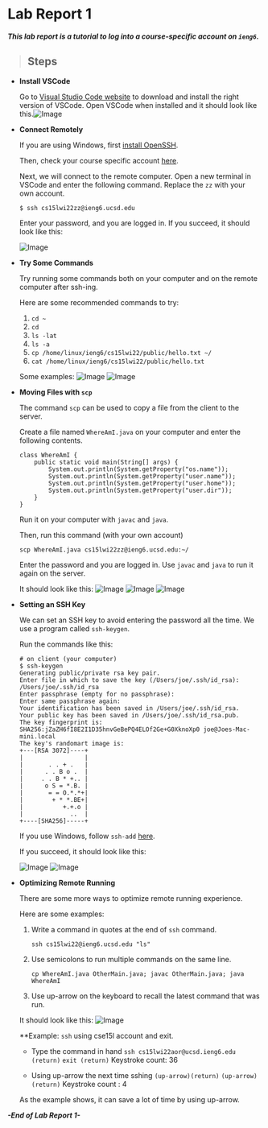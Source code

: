 # Lab Report 1

***This lab report is a tutorial to log into a course-specific account on `ieng6`.***


> ## Steps

* **Install VSCode**

    Go to [Visual Studio Code website](https://code.visualstudio.com/) to download and install the right version of VSCode. Open VSCode when installed and it should look like this.![Image][1]

    [1]: images/VSCode.png
   
* **Connect Remotely**  

    If you are using Windows, first [install OpenSSH](https://docs.microsoft.com/en-us/windows-server/administration/openssh/openssh_install_firstuse). 
    
    Then, check your course specific account [here](https://sdacs.ucsd.edu/~icc/index.php).   
    
    Next, we will connect to the remote computer. Open a new terminal in VSCode and enter the following command. Replace the `zz` with your own account.  
   
    `$ ssh cs15lwi22zz@ieng6.ucsd.edu`

    Enter your password, and you are logged in. If you succeed, it should look like this:

    ![Image][2]

    [2]: images/Connect.png

* **Try Some Commands**

    Try running some commands both on your computer and on the remote computer after ssh-ing.

    Here are some recommended commands to try:  
    1. `cd ~`  
    2. `cd`  
    3. `ls -lat`  
    4. `ls -a`  
    5.  `cp /home/linux/ieng6/cs15lwi22/public/hello.txt ~/`
    6. `cat /home/linux/ieng6/cs15lwi22/public/hello.txt`

    Some examples:
    ![Image][3]
    ![Image][4]

    [3]: images/Commands1.png
    [4]: images/Commands2.png

* **Moving Files with `scp`**

    The command `scp` can be used to copy a file from the client to the server.

    Create a file named `WhereAmI.java` on your computer and enter the following contents.

    ```
    class WhereAmI {
        public static void main(String[] args) {
            System.out.println(System.getProperty("os.name"));
            System.out.println(System.getProperty("user.name"));
            System.out.println(System.getProperty("user.home"));
            System.out.println(System.getProperty("user.dir"));
        }
    }
    ```

    Run it on your computer with `javac` and `java`.

    Then, run this command (with your own account)

    `scp WhereAmI.java cs15lwi22zz@ieng6.ucsd.edu:~/`

    Enter the password and you are logged in. Use `javac` and `java` to run it again on the server.

    It should look like this:
    ![Image][5]
    ![Image][6]
    ![Image][7]

    [5]: images/scp1.png
    [6]: images/scp2.png
    [7]: images/scp3.png


* **Setting an SSH Key**

    We can set an SSH key to avoid entering the password all the time. We use a program called `ssh-keygen`.

    Run the commands like this:
    ```
    # on client (your computer)
    $ ssh-keygen
    Generating public/private rsa key pair.
    Enter file in which to save the key (/Users/joe/.ssh/id_rsa): /Users/joe/.ssh/id_rsa
    Enter passphrase (empty for no passphrase): 
    Enter same passphrase again: 
    Your identification has been saved in /Users/joe/.ssh/id_rsa.
    Your public key has been saved in /Users/joe/.ssh/id_rsa.pub.
    The key fingerprint is:
    SHA256:jZaZH6fI8E2I1D35hnvGeBePQ4ELOf2Ge+G0XknoXp0 joe@Joes-Mac-mini.local
    The key's randomart image is:
    +---[RSA 3072]----+
    |                 |
    |       . . + .   |
    |      . . B o .  |
    |     . . B * +.. |
    |      o S = *.B. |
    |       = = O.*.*+|
    |        + * *.BE+|
    |           +.+.o |
    |             ..  |
    +----[SHA256]-----+
    ```

    If you use Windows, follow `ssh-add` [here](https://docs.microsoft.com/en-us/windows-server/administration/openssh/openssh_keymanagement#user-key-generation).

    If you succeed, it should look like this:
    
    ![Image][8]
    ![Image][9]

    [8]: images/SSH1.png
    [9]: images/SSH2.png
    
* **Optimizing Remote Running**

    There are some more ways to optimize remote running experience.

    Here are some examples: 
    
    1. Write a command in quotes at the end of `ssh` command.
    
        `ssh cs15lwi22@ieng6.ucsd.edu "ls"`

    2. Use semicolons to run multiple commands on the same line.

        `cp WhereAmI.java OtherMain.java; javac OtherMain.java; java WhereAmI`

    3. Use up-arrow on the keyboard to recall the latest command that was run.

    It should look like this:
    ![Image][11]

    [11]: images/Optimize.png
    
    **Example: `ssh` using cse15l account and exit.
    
    - Type the command in hand
    `ssh cs15lwi22aor@ucsd.ieng6.edu (return)`
    `exit (return)`
    Keystroke count: 36
    
    - Using up-arrow the next time sshing
    `(up-arrow)(return)`
    `(up-arrow)(return)`
    Keystroke count : 4
    
    As the example shows, it can save a lot of time by using up-arrow.
    

***-End of Lab Report 1-***
